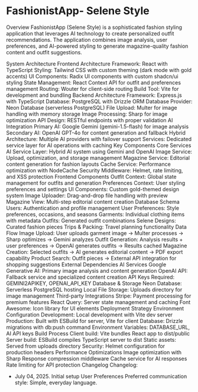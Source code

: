 # FashionistApp- Selene Style
Overview
FashionistApp (Selene Style) is a sophisticated fashion styling application that leverages AI technology to create personalized outfit recommendations. The application combines image analysis, user preferences, and AI-powered styling to generate magazine-quality fashion content and outfit suggestions.

System Architecture
Frontend Architecture
Framework: React with TypeScript
Styling: Tailwind CSS with custom theming (dark mode with gold accents)
UI Components: Radix UI components with custom shadcn/ui styling
State Management: React Context API for outfit and preferences management
Routing: Wouter for client-side routing
Build Tool: Vite for development and bundling
Backend Architecture
Framework: Express.js with TypeScript
Database: PostgreSQL with Drizzle ORM
Database Provider: Neon Database (serverless PostgreSQL)
File Upload: Multer for image handling with memory storage
Image Processing: Sharp for image optimization
API Design: RESTful endpoints with proper validation
AI Integration
Primary AI: Google Gemini (gemini-1.5-flash) for image analysis
Secondary AI: OpenAI GPT-4o for content generation and fallback
Hybrid Architecture: Multiple AI providers with failover support
Services: Dedicated service layer for AI operations with caching
Key Components
Core Services
AI Service Layer: Hybrid AI system using Gemini and OpenAI
Image Service: Upload, optimization, and storage management
Magazine Service: Editorial content generation for fashion layouts
Cache Service: Performance optimization with NodeCache
Security Middleware: Helmet, rate limiting, and XSS protection
Frontend Components
Outfit Context: Global state management for outfits and generation
Preferences Context: User styling preferences and settings
UI Components: Custom gold-themed design system
Image Uploader: Drag-and-drop file handling with preview
Magazine View: Multi-step editorial content creation
Database Schema
Users: Authentication and profile management
User Preferences: Style preferences, occasions, and seasons
Garments: Individual clothing items with metadata
Outfits: Generated outfit combinations
Selene Designs: Curated fashion pieces
Trips & Packing: Travel planning functionality
Data Flow
Image Upload: User uploads garment image → Multer processes → Sharp optimizes → Gemini analyzes
Outfit Generation: Analysis results + user preferences → OpenAI generates outfits → Results cached
Magazine Creation: Selected outfits → AI generates editorial content → PDF export capability
Product Search: Outfit pieces → External API integration for shopping suggestions
External Dependencies
AI Services
Google Generative AI: Primary image analysis and content generation
OpenAI API: Fallback service and specialized content creation
API Keys Required: GEMINI2APIKEY, OPENAI_API_KEY
Database & Storage
Neon Database: Serverless PostgreSQL hosting
Local File Storage: Uploads directory for image management
Third-party Integrations
Stripe: Payment processing for premium features
React Query: Server state management and caching
Font Awesome: Icon library for UI elements
Deployment Strategy
Environment Configuration
Development: Local development with Vite dev server
Production: Built with ESBuild for server, Vite for client
Database: Drizzle migrations with db:push command
Environment Variables: DATABASE_URL, AI API keys
Build Process
Client build: Vite bundles React app to dist/public
Server build: ESBuild compiles TypeScript server to dist
Static assets: Served from uploads directory
Security: Helmet configuration for production headers
Performance Optimizations
Image optimization with Sharp
Response compression middleware
Cache service for AI responses
Rate limiting for API protection
Changelog
Changelog:
- July 04, 2025. Initial setup
User Preferences
Preferred communication style: Simple, everyday language.